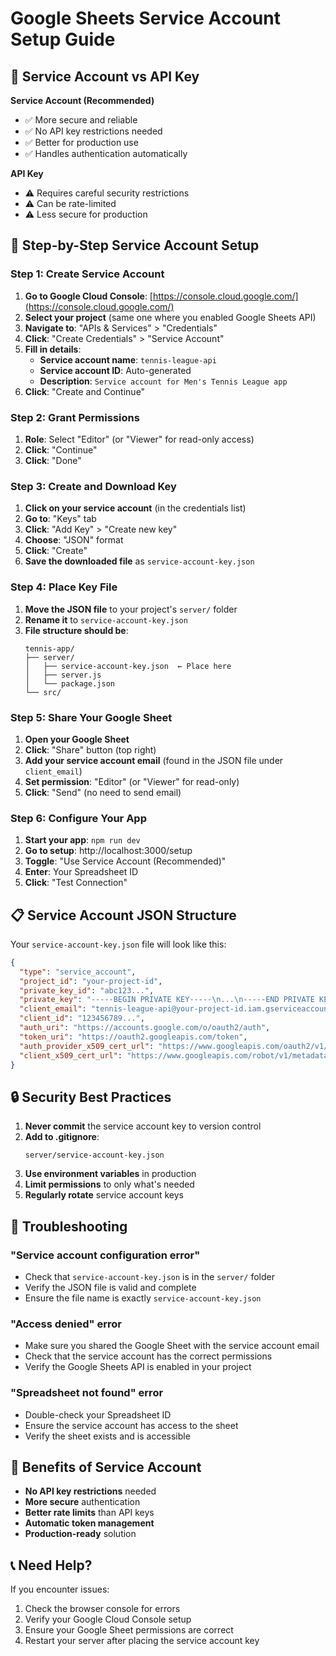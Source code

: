 # Google Sheets Service Account Setup Guide

## 🔑 **Service Account vs API Key**

**Service Account (Recommended)**
- ✅ More secure and reliable
- ✅ No API key restrictions needed
- ✅ Better for production use
- ✅ Handles authentication automatically

**API Key**
- ⚠️ Requires careful security restrictions
- ⚠️ Can be rate-limited
- ⚠️ Less secure for production

## 🚀 **Step-by-Step Service Account Setup**

### **Step 1: Create Service Account**

1. **Go to Google Cloud Console**: [https://console.cloud.google.com/](https://console.cloud.google.com/)
2. **Select your project** (same one where you enabled Google Sheets API)
3. **Navigate to**: "APIs & Services" > "Credentials"
4. **Click**: "Create Credentials" > "Service Account"
5. **Fill in details**:
   - **Service account name**: `tennis-league-api`
   - **Service account ID**: Auto-generated
   - **Description**: `Service account for Men's Tennis League app`
6. **Click**: "Create and Continue"

### **Step 2: Grant Permissions**

1. **Role**: Select "Editor" (or "Viewer" for read-only access)
2. **Click**: "Continue"
3. **Click**: "Done"

### **Step 3: Create and Download Key**

1. **Click on your service account** (in the credentials list)
2. **Go to**: "Keys" tab
3. **Click**: "Add Key" > "Create new key"
4. **Choose**: "JSON" format
5. **Click**: "Create"
6. **Save the downloaded file** as `service-account-key.json`

### **Step 4: Place Key File**

1. **Move the JSON file** to your project's `server/` folder
2. **Rename it** to `service-account-key.json`
3. **File structure should be**:
   ```
   tennis-app/
   ├── server/
   │   ├── service-account-key.json  ← Place here
   │   ├── server.js
   │   └── package.json
   └── src/
   ```

### **Step 5: Share Your Google Sheet**

1. **Open your Google Sheet**
2. **Click**: "Share" button (top right)
3. **Add your service account email** (found in the JSON file under `client_email`)
4. **Set permission**: "Editor" (or "Viewer" for read-only)
5. **Click**: "Send" (no need to send email)

### **Step 6: Configure Your App**

1. **Start your app**: `npm run dev`
2. **Go to setup**: http://localhost:3000/setup
3. **Toggle**: "Use Service Account (Recommended)"
4. **Enter**: Your Spreadsheet ID
5. **Click**: "Test Connection"

## 📋 **Service Account JSON Structure**

Your `service-account-key.json` file will look like this:

```json
{
  "type": "service_account",
  "project_id": "your-project-id",
  "private_key_id": "abc123...",
  "private_key": "-----BEGIN PRIVATE KEY-----\n...\n-----END PRIVATE KEY-----\n",
  "client_email": "tennis-league-api@your-project-id.iam.gserviceaccount.com",
  "client_id": "123456789...",
  "auth_uri": "https://accounts.google.com/o/oauth2/auth",
  "token_uri": "https://oauth2.googleapis.com/token",
  "auth_provider_x509_cert_url": "https://www.googleapis.com/oauth2/v1/certs",
  "client_x509_cert_url": "https://www.googleapis.com/robot/v1/metadata/x509/..."
}
```

## 🔒 **Security Best Practices**

1. **Never commit** the service account key to version control
2. **Add to .gitignore**:
   ```
   server/service-account-key.json
   ```
3. **Use environment variables** in production
4. **Limit permissions** to only what's needed
5. **Regularly rotate** service account keys

## 🚨 **Troubleshooting**

### **"Service account configuration error"**
- Check that `service-account-key.json` is in the `server/` folder
- Verify the JSON file is valid and complete
- Ensure the file name is exactly `service-account-key.json`

### **"Access denied" error**
- Make sure you shared the Google Sheet with the service account email
- Check that the service account has the correct permissions
- Verify the Google Sheets API is enabled in your project

### **"Spreadsheet not found" error**
- Double-check your Spreadsheet ID
- Ensure the service account has access to the sheet
- Verify the sheet exists and is accessible

## 🎯 **Benefits of Service Account**

- **No API key restrictions** needed
- **More secure** authentication
- **Better rate limits** than API keys
- **Automatic token management**
- **Production-ready** solution

## 📞 **Need Help?**

If you encounter issues:
1. Check the browser console for errors
2. Verify your Google Cloud Console setup
3. Ensure your Google Sheet permissions are correct
4. Restart your server after placing the service account key
